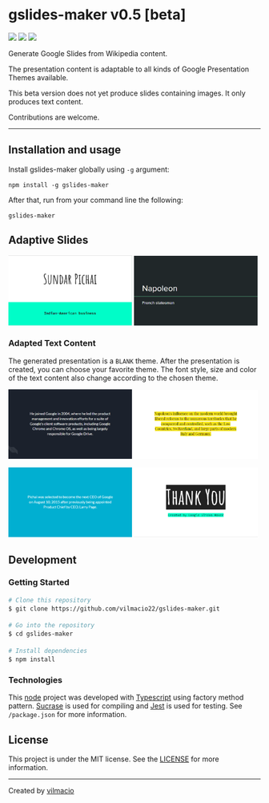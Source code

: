 # gslides-maker v0.5 [beta]
<p><img src="https://img.shields.io/badge/node-v10.15.3-green"> <img src="https://img.shields.io/badge/lang-typescript-blue"> <img src="https://img.shields.io/badge/license-MIT-success"></p>
<p>Generate Google Slides from Wikipedia content.</p>
<p>The presentation content is adaptable to all kinds of Google Presentation Themes available.</p>
<p>This beta version does not yet produce slides containing images. It only produces text content.</p>
<p>Contributions are welcome.</p>

---

## Installation and usage
Install gslides-maker globally using `-g` argument:
```
npm install -g gslides-maker
```
After that, run from your command line the following:
```
gslides-maker
```
## Adaptive Slides
<p><img src="examples/beach-day.png" width="49%"> <img src="examples/spearmint.png" width="49%"><p/>

### Adapted Text Content
The generated presentation is a `BLANK` theme. After the presentation is created, you can choose your favorite theme. The font style, size and color of the text content also change according to the chosen theme.

<p><img src="examples/focus.png" width="49%"> <img src="examples/pop.png" width="49%"></p>
<p><img src="examples/blue&gold.png" width="49%"> <img src="examples/beach-day2.png" width="49%"></p>

## Development
### Getting Started
```bash
# Clone this repository
$ git clone https://github.com/vilmacio22/gslides-maker.git

# Go into the repository
$ cd gslides-maker

# Install dependencies
$ npm install
```

### Technologies
This [node](https://nodejs.org/en/docs/) project was developed with [Typescript](https://www.typescriptlang.org/docs/home.html) using factory method pattern. [Sucrase](https://github.com/alangpierce/sucrase) is used for compiling and [Jest](https://jestjs.io/docs/en/getting-started) is used for testing. See `/package.json` for more information.

## License
This project is under the MIT license. See the [LICENSE](https://github.com/vilmacio22/gslides-maker/blob/master/LICENSE) for more information.

---

Created by [vilmacio](https://github.com/vilmacio)
